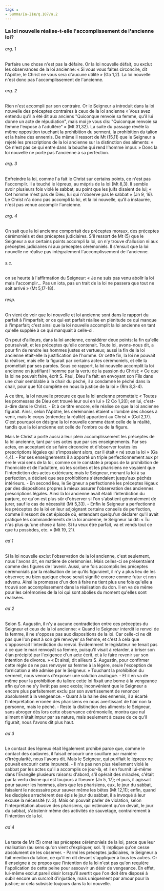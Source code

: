 ```yaml
---
tags : 
- Summa/Ia-IIæ/q.107/a.2
---
```


### La loi nouvelle réalise-t-elle l'accomplissement de l'ancienne loi?

###### arg. 1
Parfaire une chose n'est pas la défaire. Or la loi nouvelle défait, ou exclut les observances de la loi ancienne: « Si vous vous faites circoncire, dit l'Apôtre, le Christ ne vous sera d'aucune utilité » (Ga 1,2). La loi nouvelle n'est donc pas l'accomplissement de l'ancienne. 

###### arg. 2
Rien n'est accompli par son contraire. Or le Seigneur a introduit dans la loi nouvelle des préceptes contraires à ceux de la loi ancienne « Vous avez entendu qu'il a été dit aux anciens "Quiconque renvoie sa femme, qu'il lui donne un acte de répudiation", mais moi je vous dis: "Quiconque renvoie sa femme l'expose à l'adultère" » (Mt 31,32). La suite du passage révèle la même opposition touchant la prohibition du serment, la prohibition du talion et la haine des ennemis. De même il ressort de Mt (15,11) que le Seigneur a rejeté les prescriptions de la loi ancienne sur la distinction des aliments: « Ce n'est pas ce qui entre dans la bouche qui rend l’homme impur. » Donc la loi nouvelle ne porte pas l'ancienne à sa perfection. 

###### arg. 3
Enfreindre la loi, comme l'a fait le Christ sur certains points, ce n'est pas l'accomplir. Il a touché le lépreux, au mépris de la loi (Mt 8,3). Il semble avoir plusieurs fois violé le sabbat, au point que les juifs disaient de lui; « Cet homme n'est pas de Dieu, lui qui n'observe pas le sabbat » (Jn 9, 16). Le Christ n'a donc pas accompli la loi, et la loi nouvelle, qu'il a instaurée, n'est pas venue accomplir l'ancienne. 

###### arg. 4
On sait que la loi ancienne comportait des préceptes moraux, des préceptes cérémoniels et des préceptes judiciaires. S'il ressort de Mt (5) que le Seigneur a sur certains points accompli la loi, on n'y trouve d'allusion ni aux préceptes judiciaires ni aux préceptes cérémoniels. Il s'ensuit que la loi nouvelle ne réalise pas intégralement l'accomplissement de l'ancienne. 

###### s.c.
on se heurte à l'affirmation du Seigneur: « Je ne suis pas venu abolir la loi mais l'accomplir... Pas un iota, pas un trait de la loi ne passera que tout ne soit arrivé » (Mt 5,17-18). 

###### resp.
On vient de voir que loi nouvelle et loi ancienne sont dans le rapport du parfait à l'imparfait; or ce qui est parfait réalise en plénitude ce qui manque à l'imparfait; c'est ainsi que la loi nouvelle accomplit la loi ancienne en tant qu'elle supplée à ce qui manquait à celle-ci. 

On peut d'ailleurs, dans la loi ancienne, considérer deux points: la fin qu'elle poursuivait, et les préceptes qu'elle contenait. Toute loi, avons-nous dit, a pour fin de rendre les hommes justes et vertueux; aussi la fin de la loi ancienne était-elle la justification de l’homme. Or cette fin, la loi ne pouvait la réaliser, mais elle la figurait par certains actes cérémoniels, et elle la promettait par ses paroles. Sous ce rapport, la loi nouvelle accomplit la loi ancienne en justifiant l’homme par la vertu de la passion du Christ: « Ce que la loi ne pouvait faire, écrit S. Paul, Dieu l'a fait: en envoyant son Fils dans une chair semblable à la chair du péché, il a condamné le péché dans la chair, pour que fût complète en nous la justice de la loi » (Rm 8,3-4). 

A ce titre, la loi nouvelle procure ce que la loi ancienne promettait: « Toutes les promesses de Dieu ont trouvé leur oui en lui » (2 Co 1,20); en lui, c'est-à-dire dans le Christ. - Et à ce titre encore, elle réalise ce que la loi ancienne figurait. Ainsi, selon l'Apôtre, les cérémonies étaient « l'ombre des choses à venir, mais le corps (entendez la réalité) appartient au Christ » (Col 2,17). C'est pourquoi on désigne la loi nouvelle comme étant celle de la réalité, tandis que la loi ancienne est celle de l'ombre ou de la figure. 

Mais le Christ a porté aussi à leur plein accomplissement les préceptes de la loi ancienne, tant par ses actes que par ses enseignements. Par ses actes, en acceptant de se faire circoncire et d'observer toutes les prescriptions légales qui s'imposaient alors, car il était « né sous la loi » (Ga 4,4). - Par ses enseignements il a apporté un triple perfectionnement aux pr ère le vrai sens de la loi, comme on le constate à propos de la prohibition de l'homicide et de l'adultère, où les scribes et les pharisiens ne voyaient que l'interdiction des actes extérieurs; mais le Seigneur, menant la loi à sa perfection, a déclaré que ses prohibitions s'étendaient jusqu'aux péchés intérieurs. - En second lieu, le Seigneur a perfectionné les préceptes légaux par des dispositions propres à mieux assurer l'observation des anciennes prescriptions légales. Ainsi la loi ancienne avait établi l'interdiction du parjure, ce qu'on est plus sûr d'observer si l'on s'abstient généralement de jurer, sauf le cas de nécessité (Mt 5,33). - Enfin le Seigneur a perfectionné les préceptes de la loi en leur adjoignant certains conseils de perfection, comme il ressort de cet épisode où, entendant quelqu'un déclarer qu'il avait pratiqué les commandements de la loi ancienne, le Seigneur lui dit: « Tu n'as plus qu'une chose à faire. Si tu veux être parfait, va et vends tout ce que tu possèdes, etc. » (Mt 19, 21). 

###### ad 1
Si la loi nouvelle exclut l'observation de la loi ancienne, c'est seulement, nous l'avons dit, en matière de cérémonies. Mais celles-ci se présentaient comme des figures de l'avenir. Aussi, une fois accomplis les préceptes cérémonials par la réalisation de ce qu'ils figuraient, il n'y a plus lieu de les observer; ou bien quelque chose serait signifié encore comme futur et non advenu. Ainsi la promesse d'un don à faire ne tient plus une fois qu'elle a trouvé son accomplissement dans la réalisation du don. Il en va de même pour les cérémonies de la loi qui sont abolies du moment qu'elles sont réalisées. 

###### ad 2
Selon S. Augustin, il n'y a aucune contradiction entre ces préceptes du Seigneur et ceux de la loi ancienne: « Quand le Seigneur interdit le renvoi de la femme, il ne s'oppose pas aux dispositions de la loi. Car celle-ci ne dit pas que l'on peut à son gré renvoyer sa femme, et c'est à cela que s'opposerait l'interdiction du renvoi. Évidemment le législateur ne tenait pas à ce que le mari renvoyât sa femme, puisqu'il visait à retarder, à briser son élan précipité par l'exigence d'un acte écrit, et à le faire revenir sur son intention de divorce. » « Et ainsi, dit ailleurs S. Augustin, pour confirmer cette règle de ne pas renvoyer sa femme à la légère, seule l'exception de fornication a été admise par le Seigneur. » Touchant la prohibition du serment, nous venons d'exposer une solution analogue. - Et il en va de même pour la prohibition du talion: cette loi fixait une borne à la vengeance afin qu'on ne s'y livrât pas avec excès; inconvénient que le Seigneur a encore plus parfaitement exclu par son avertissement de renoncer absolument à la vengeance. - Quant à la haine des ennemis, il a écarté l'interprétation erronée des pharisiens en nous avertissant de haïr non la personne, mais le péché. - Reste la distinction des aliments: le Seigneur, sans abroger dès lors cette observance cérémonielle, montra que nul aliment n'était impur par sa nature, mais seulement à cause de ce qu'il figurait, nous l'avons dit plus haut. 

###### ad 3
Le contact des lépreux était légalement prohibé parce que, comme le contact des cadavres, il faisait encourir une souillure par manière d'irrégularité, nous l'avons dit. Mais le Seigneur, qui purifiait le lépreux ne pouvait encourir cette impureté. - Il n'a pas non plus réellement violé le sabbat par les actes qu'il a accomplis ce jour-là, et il en fournit lui-même dans l'Évangile plusieurs raisons: d'abord, s'il opérait des miracles, c'était par la vertu divine qui est toujours à l’oeuvre (Jn 5, 17); et puis, il agissait pour sauver les hommes, alors que les pharisiens, eux, le jour du sabbat, faisaient le nécessaire pour sauver même les bêtes (Mt 12,11); enfin, quand les disciples arrachèrent des épis le jour du sabbat, il a invoqué à leur excuse la nécessité (v. 3). Mais on pouvait parler de violation, selon l'interprétation abusive des pharisiens, qui estimaient qu'on devait, le jour du sabbat, s'abstenir même des activités de sauvetage, contrairement à l'intention de la loi. 

###### ad 4
Le texte de Mt (5) omet les préceptes cérémoniels de la loi, parce que leur réalisation (au sens qu'on vient d'expliquer, sol. 1) implique qu'on cesse absolument de les observer. - Parmi les préceptes judiciaires, le Seigneur a fait mention du talion, ce qu'il en dit devant s'appliquer à tous les autres. Or il enseigne à ce propos que l'intention de la loi n'est pas qu'on requière l'application de cette peine pour assouvir un désir de vengeance. En effet, lui-même exclut pareil désir lorsqu'il avertit que l'on doit être disposé à subir encore un surcroît d'injustice, mais uniquement par amour pour la justice; or cela subsiste toujours dans la loi nouvelle. 

